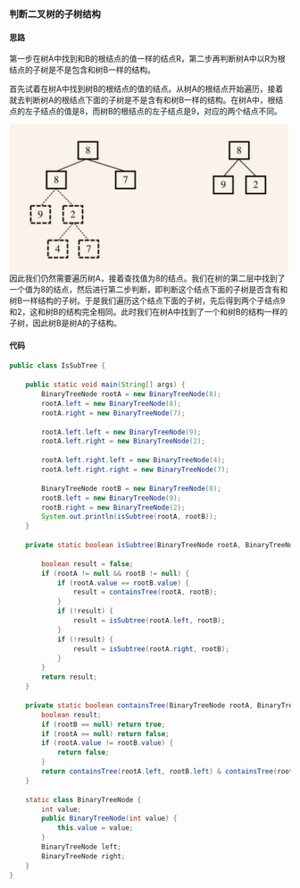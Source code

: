 ### 判断二叉树的子树结构



#### 思路

第一步在树A中找到和B的根结点的值一样的结点R，第二步再判断树A中以R为根结点的子树是不是包含和树B一样的结构。



首先试着在树A中找到树B的根结点的值的结点。从树A的根结点开始遍历，接着就去判断树A的根结点下面的子树是不是含有和树B一样的结构。在树A中，根结点的左子结点的值是8，而树B的根结点的左子结点是9，对应的两个结点不同。

<img src="../../pics/sub_tree.png" width=500 align=left>

因此我们仍然需要遍历树A，接着查找值为8的结点。我们在树的第二层中找到了一个值为8的结点，然后进行第二步判断，即判断这个结点下面的子树是否含有和树B一样结构的子树。于是我们遍历这个结点下面的子树，先后得到两个子结点9和2，这和树B的结构完全相同。此时我们在树A中找到了一个和树B的结构一样的子树，因此树B是树A的子结构。



#### 代码



```java
public class IsSubTree {

    public static void main(String[] args) {
        BinaryTreeNode rootA = new BinaryTreeNode(8);
        rootA.left = new BinaryTreeNode(8);
        rootA.right = new BinaryTreeNode(7);

        rootA.left.left = new BinaryTreeNode(9);
        rootA.left.right = new BinaryTreeNode(2);

        rootA.left.right.left = new BinaryTreeNode(4);
        rootA.left.right.right = new BinaryTreeNode(7);

        BinaryTreeNode rootB = new BinaryTreeNode(8);
        rootB.left = new BinaryTreeNode(9);
        rootB.right = new BinaryTreeNode(2);
        System.out.println(isSubtree(rootA, rootB));
    }

    private static boolean isSubtree(BinaryTreeNode rootA, BinaryTreeNode rootB) {

        boolean result = false;
        if (rootA != null && rootB != null) {
            if (rootA.value == rootB.value) {
                result = containsTree(rootA, rootB);
            }
            if (!result) {
                result = isSubtree(rootA.left, rootB);
            }
            if (!result) {
                result = isSubtree(rootA.right, rootB);
            }
        }
        return result;
    }

    private static boolean containsTree(BinaryTreeNode rootA, BinaryTreeNode rootB) {
        boolean result;
        if (rootB == null) return true;
        if (rootA == null) return false;
        if (rootA.value != rootB.value) {
            return false;
        }
        return containsTree(rootA.left, rootB.left) & containsTree(rootA.right, rootB.right);
    }

    static class BinaryTreeNode {
        int value;
        public BinaryTreeNode(int value) {
            this.value = value;
        }
        BinaryTreeNode left;
        BinaryTreeNode right;
    }
}
```